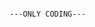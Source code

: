                                                                                                     ---ONLY CODING---
